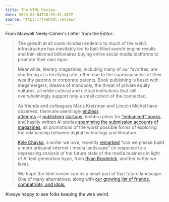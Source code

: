 ```yaml
---
title: The HTML Review
date: 2023-04-04T18:39:31.407Z
source: https://thehtml.review/
---
```

From Maxwell Neely-Cohen's Letter from the Editor:

> The growth at all costs mindset endemic to much of the web’s infrastructure has inevitably led to bait-filled search engine results and thin-skinned billionaires buying entire social media platforms to promote their own egos.
>
> Meanwhile, literary magazines, including many of our favorites, are shuttering at a terrifying rate, often due to the capriciousness of their wealthy patrons or corporate parents. Book publishing is beset with megamergers, dreams of monopoly, the threat of private equity vultures, all while cultural and critical institutions that still overwhelmingly support only a small cohort of the connected.
>
> As friends and colleagues Maris Kreizman and Lincoln Michel have observed, there are seemingly [endless](https://twitter.com/mariskreizman/status/1537042587873333250) [attempts](https://twitter.com/mariskreizman/status/1537431504858402816) at [publishing](https://twitter.com/mariskreizman/status/1328732853337788416) [startups](https://twitter.com/mariskreizman/status/1534140369700528129), techbro pleas for ["enhanced" books](https://twitter.com/TheLincoln/status/1617159616504143873), and hastily written AI stories [spamming the submission accounts of magazines](https://twitter.com/TheLincoln/status/1626341966593110017), all promotions of the worst possible forms of exploring the relationship between digital technology and literature.
>
> [Kyle Chayka](https://www.kylechayka.com/), a writer we love, recently [remarked](https://twitter.com/chaykak/status/1623416232618721281) “can we please build a more artisanal internet / media landscape” (in response to a depressing analysis of the future state of the media business in light of AI text generation hype, from [Ryan Broderick](https://www.ryanbroderick.xyz/), another writer we love).
>
> We hope *the html review* can be a small part of that future landscape. One of many alternatives, along with [our growing list of friends, compatriots, and idols.](https://thehtml.review/about.html)

Always happy to see folks keeping the web weird.